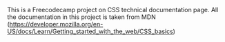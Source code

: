 This is a Freecodecamp project on CSS technical documentation page. All the documentation in this project is taken from MDN (https://developer.mozilla.org/en-US/docs/Learn/Getting_started_with_the_web/CSS_basics)
